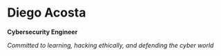 # Diego Acosta

 **Cybersecurity Engineer**  

*Committed to learning, hacking ethically, and defending the cyber world*
